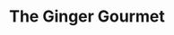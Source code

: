 ---
layout: place
title: The Ginger Gourmet
permalink: /massachusetts/north-reading/the-ginger-gourmet.html
stateAbbr: MA
stateName: Massachusetts
cityName: North Reading
seo:
  type: restaurant
  links: https://thegingergourmet.com/
place_id: ChIJJZ_aDl8J44kRgGRgHyadIzo
photos:
  - name: >-
      places/ChIJJZ_aDl8J44kRgGRgHyadIzo/photos/AeeoHcKGzBNW-_ijP-Tk5HRma0yenguTZaPRSx4V-um9Y2-T_6BQl-ZhT30749CcyseBCQsUVPObitvkaHJ2nJ9izB8dA-yLDuAUKi4RVLo59vmZICRLGRdasHtSQ4_hZ8t7K0ldMIj_CyN5LzDAOC68PDiP7nhSnr8M-nbmxSfCN2szvMhW8g9BPxwyWkm0uHFnBG9F0AIy8-WwbyC52dMEbg7NRQv8Gc_Mf6AfU9szpgWqjNaNrq4ICSxNqsCu-xx6GqraazWiHG9mLadZiYVRTXnuXDd3OxTv5wxG9k5G2LNTz53mF_76A7aFd1b5ZvHBJNhO0PGD7l_WkC4dDHEO0i5sFwG2BJ88ATDzAmL7s7INaaIr87Ww_8lfT0iuRR46uNo-IISlo7STQeSKRlLVX-x9cF3n7bSQMm1r9xPUukmbSbCd
    widthPx: 4032
    heightPx: 3024
    authorAttributions:
      - displayName: Simon lam
        uri: https://maps.google.com/maps/contrib/111049829303289304801
        photoUri: >-
          https://lh3.googleusercontent.com/a/ACg8ocLvVDEAYNpMDodqUxkBPM5ag7FNJ6s9quPdE0d9Kt4EkY8hdw=s100-p-k-no-mo
    flagContentUri: >-
      https://www.google.com/local/imagery/report/?cb_client=maps_api_places.places_api&image_key=!1e10!2sCIHM0ogKEICAgIDssvDSyQE&hl=en-US
    googleMapsUri: >-
      https://www.google.com/maps/place//data=!3m4!1e2!3m2!1sCIHM0ogKEICAgIDssvDSyQE!2e10!4m2!3m1!1s0x89e3095f0eda9f25:0x3a239d261f606480
  - name: >-
      places/ChIJJZ_aDl8J44kRgGRgHyadIzo/photos/AeeoHcJz879onnysFDWYtx62bscF1UYi0eon3FB7how1ZgRV4RKFucJM2l04d1lEym45hc_Zs2G2yFMIVxuk2iRjWAzCfwwxZjhEEyWssTro4OJrCV7ICw2ZLkz4g_MbU-1R2nJErx9uKjTZb7lz7JLr9J9gq-omwcAck0rTvZ_cOyWr7YlsPTxjZ5WjzuESiyehkAaySYiMB91c7Z6Gy2VFTfE_qFTVTvT97hwQ_6fLRzIwvYoUl4d8RdEs6N76kfYQiEF8c2xoiD8xTKw8W1NGmVqcpeVrwNEq5LodxVOcH7qWcDKoOqWV7GHQjr0PywKBEsKlPSoHoQb2etoK8J_jkjYJam4eHwchoiyW9pQR8QdzrjKATY2PJ6v951ybmfFcCoEq-zaBW_mmvbCXn4CabIqCoXpOKiyXY7zTca9Engcm8upk
    widthPx: 4032
    heightPx: 2399
    authorAttributions:
      - displayName: Jane
        uri: https://maps.google.com/maps/contrib/105690379387070649398
        photoUri: >-
          https://lh3.googleusercontent.com/a/ACg8ocJDY59cVMQu7lD4J61pQWT1sgSl3jmGRsU56BFv87IPYOzafQ=s100-p-k-no-mo
    flagContentUri: >-
      https://www.google.com/local/imagery/report/?cb_client=maps_api_places.places_api&image_key=!1e10!2sCIHM0ogKEICAgIC6_vbz5QE&hl=en-US
    googleMapsUri: >-
      https://www.google.com/maps/place//data=!3m4!1e2!3m2!1sCIHM0ogKEICAgIC6_vbz5QE!2e10!4m2!3m1!1s0x89e3095f0eda9f25:0x3a239d261f606480
  - name: >-
      places/ChIJJZ_aDl8J44kRgGRgHyadIzo/photos/AeeoHcLdhbIKEZydFhR3BjmIOOgO_aa5usAgyT2TiXi6xkeGPmJIfsto0gnGCKAHUekkE_VUJPhsMhA6WK3Ws3SS-jnI7Y14Q8DTm8UFKcbx1iYdi1vv8tb5p99aypHuGZKZuk8FAsLknqXJRiax9bzwh8ecdvVnBhEJDGlLnPG8u-Mpo5M4DNDugIdXvOgzAL1H0ZAR0E-9lnDhloDkEscdQ44yaWHaA8wXnNRWEPTNRIz4EYHpNYfJ5r-pZconInDULK0710bF34MeT_v_JquO2tt54GehDawm320M4Sv4xOqpq1SOhCucenxzOLr4lQWjuCT2KmK567Mbhb7dL5ZXI1T8KITiR7xdhQ1c0K8oucYuU-ZtS9QqAQ-bN98Y2I0x63Q7RfSmVpv5VZjxAy9LkoCLZeUgg78GySr0NcUHwtwv7gMa
    widthPx: 4032
    heightPx: 3024
    authorAttributions:
      - displayName: Simon lam
        uri: https://maps.google.com/maps/contrib/111049829303289304801
        photoUri: >-
          https://lh3.googleusercontent.com/a/ACg8ocLvVDEAYNpMDodqUxkBPM5ag7FNJ6s9quPdE0d9Kt4EkY8hdw=s100-p-k-no-mo
    flagContentUri: >-
      https://www.google.com/local/imagery/report/?cb_client=maps_api_places.places_api&image_key=!1e10!2sCIHM0ogKEICAgIDssoHB7AE&hl=en-US
    googleMapsUri: >-
      https://www.google.com/maps/place//data=!3m4!1e2!3m2!1sCIHM0ogKEICAgIDssoHB7AE!2e10!4m2!3m1!1s0x89e3095f0eda9f25:0x3a239d261f606480
  - name: >-
      places/ChIJJZ_aDl8J44kRgGRgHyadIzo/photos/AeeoHcJqE5j97Aq3OEsGxkhmTUiOMFdTANUR2ZxI4LoAXtLVKBaS6gKveMWjLRrWQpPzt13gAsDFuHeouRzTBwMRZCEUNY32oCgCgVA8S5XCS48tE0vPRIIisBGviOk0uHuuXcT0s5N-17G3MXoqw1lLtMpCNginWdGR6jncCr4tlF7449hr9STp3-HcflS74FwxaCJP8YIMnSMo5QSCA4s0ISRbHoJ4VjWzoKiIn-MKUVonr3LtkA1lja70vrupiM74FNqD7IJv0uwnkL9URqY6uzcw8t0MQ7MP0vQ9IgPRiAEjnMeevThvc9Q6nElk5dVG0eouaRoNc_acSCyCAy_Pgx53HDKIUx1_mQSDkIkNMvqC4dL_IiKSKyULGhZnqfmfGk5kOjzakSHLfOeN62sC4YdYA9bSobH_LEzrA73dcIVQ0Q
    widthPx: 4032
    heightPx: 3024
    authorAttributions:
      - displayName: sr i
        uri: https://maps.google.com/maps/contrib/105583396157996228145
        photoUri: >-
          https://lh3.googleusercontent.com/a/ACg8ocI2Cw3jw1myo8Xm9Y4WC2C3LRD80euQFcDIn5bvL-PM6lpTwnPt=s100-p-k-no-mo
    flagContentUri: >-
      https://www.google.com/local/imagery/report/?cb_client=maps_api_places.places_api&image_key=!1e10!2sCIHM0ogKEICAgICZrJ_gUA&hl=en-US
    googleMapsUri: >-
      https://www.google.com/maps/place//data=!3m4!1e2!3m2!1sCIHM0ogKEICAgICZrJ_gUA!2e10!4m2!3m1!1s0x89e3095f0eda9f25:0x3a239d261f606480
  - name: >-
      places/ChIJJZ_aDl8J44kRgGRgHyadIzo/photos/AeeoHcKjfShc3YRUpHVN2TrzN-CNFpUeolB3VYndE1Os9lH8kCVqTnzjTSQUeaZjp5do1El0dtKxnNv-ZVquDlUwaZyBIwo-_SGFyNpGyN5AeTRlawoAVJPoPXAKUnSsdv67R3_f9fkwbPw4LtXDM3jkiVr30Dw1NmbEAvTxtnOqfmaZoizKL3oU325cIFZfvveTbsl0hXNAXFtvbA2hRtTZy8k-MNtusIeoGexp3egjZ4uiny_cFhmrmrnRx6zzXIqM0KBB2UrmL9O-CNtIqR-H7Ke1qUy2skVmR2NvAFiaF-XnqsHcSFp98jZEy5oT1wbq_Mea_jH_Amm6sJSrx4lSH1RQVxw0NIXR_yle2OdJszwkq9QbO9N37oj939pvvl9wY6Fz97AnoETkezTwcC6nZpyKsPTknPhakeg6PtbDmcOD0kM
    widthPx: 3024
    heightPx: 4032
    authorAttributions:
      - displayName: Wing
        uri: https://maps.google.com/maps/contrib/104167000603993339071
        photoUri: >-
          https://lh3.googleusercontent.com/a-/ALV-UjVySqN1Ob8sHyB0PqO14K4P4bc7UxzoVhFC2MPxPQIlneBamzFQ=s100-p-k-no-mo
    flagContentUri: >-
      https://www.google.com/local/imagery/report/?cb_client=maps_api_places.places_api&image_key=!1e10!2sCIHM0ogKEICAgMDIj4CbqgE&hl=en-US
    googleMapsUri: >-
      https://www.google.com/maps/place//data=!3m4!1e2!3m2!1sCIHM0ogKEICAgMDIj4CbqgE!2e10!4m2!3m1!1s0x89e3095f0eda9f25:0x3a239d261f606480
  - name: >-
      places/ChIJJZ_aDl8J44kRgGRgHyadIzo/photos/AeeoHcIerk4AjzfhcJyJRqVsy-kzIJTKy8qmou8YLbnrW5rMW4e8Jx36A16OZgYe8wRxGIx58q0J9izbCYuPu0QVfmgqKS_LCsyd-mH1YjtTvS-zmTHiTjRftuGBwA-JlDJn8vfuejUqm0XqIYkHdSh8oYVeEltc1A3DTFyzjKIukNo_yiYYeIWY45x5_mEmB-30o3oAV51eIraRbjH_bR_ETHOMMqWGtN_qski0De6mruvyJ8a7jNx-rsUjz8OCZ-GUofqWNF5j4Ks27SIz0gl_RlcJHGxNG2Pw4AXoUktmydrTxsR1nTu6w-4FufBoLRdC1b3T0LfK0iGVLyV2_hx5ei9eJXtSKRzbgDEPUsr_5JwjC0IPfD5v7SNPudp4wi6L4hCVvIUqXQywc-FFEEHcflobwtyul8tsfFLUAnfuac6Lwvk
    widthPx: 3024
    heightPx: 4032
    authorAttributions:
      - displayName: James Phillips
        uri: https://maps.google.com/maps/contrib/112967577723705047912
        photoUri: >-
          https://lh3.googleusercontent.com/a/ACg8ocKYd0LqJ7yZia4Ci__Eguv-ayrGLBp0V4UVMoliSZRYMIUmsg=s100-p-k-no-mo
    flagContentUri: >-
      https://www.google.com/local/imagery/report/?cb_client=maps_api_places.places_api&image_key=!1e10!2sCIHM0ogKEICAgICE7YC1owE&hl=en-US
    googleMapsUri: >-
      https://www.google.com/maps/place//data=!3m4!1e2!3m2!1sCIHM0ogKEICAgICE7YC1owE!2e10!4m2!3m1!1s0x89e3095f0eda9f25:0x3a239d261f606480
  - name: >-
      places/ChIJJZ_aDl8J44kRgGRgHyadIzo/photos/AeeoHcJol3ltYIOvTllPNBYqwUO56It8lBSUENfnqa98WUmUfm57RCOomTto33DSMjqoMREnF41ETjbmDLmGhFUEthQe4n39JWZMir-a8XVqOS85EdloLrmUUsd5BTUOe2GuKPlQGUtawq6r9Pmj5GRC_u57GH4HCEFEqb3tWN02R6FVdwt50VqBqTdAbrJdDVe5996zCTm-JFqP37M-BpU7lHGtU4KvQYf_lxc8JATyb1VABCYt9pkTTmYd10B0I6zFE_62UpcUUusgSY6STGRN2gnfc_nKXJtcEoaNg30BhU-3qcaIgWMZcZFr8dPL5jkoDbemRTdCItPmVeEfYCPypulSFT4Dc_4rK4FmQxVzHAx-Z8_5W1072hwsj3rBLr9DgTERA7LDqd5ck4emDA5zq3_1boP56TlC-KsYp5MN5SOjyg
    widthPx: 2084
    heightPx: 4624
    authorAttributions:
      - displayName: Lindsey Nakhoul
        uri: https://maps.google.com/maps/contrib/114908833520125219256
        photoUri: >-
          https://lh3.googleusercontent.com/a-/ALV-UjV-GJCmIhijkCPFJk2dd8ikG5ilHVzhuu-Eg7XNtbF652LmKXp6Lw=s100-p-k-no-mo
    flagContentUri: >-
      https://www.google.com/local/imagery/report/?cb_client=maps_api_places.places_api&image_key=!1e10!2sCIHM0ogKEICAgIDO5oOmXw&hl=en-US
    googleMapsUri: >-
      https://www.google.com/maps/place//data=!3m4!1e2!3m2!1sCIHM0ogKEICAgIDO5oOmXw!2e10!4m2!3m1!1s0x89e3095f0eda9f25:0x3a239d261f606480
  - name: >-
      places/ChIJJZ_aDl8J44kRgGRgHyadIzo/photos/AeeoHcLBMsulFp4zt0XpNVREXNLWk3BEmo02P1KjWeYWLbZYTRmV2e48FXVygzNkmp8ac8lRxElhx6bwX34WOjcFLRtwMJqLk0l76IBThHydZWOnM60roN-z09QpD--K-eD6LaEm196Rw78J6rhGfr2B0Sswp0kqfc9OyYlxOEIhcolfqZcHO_IYbWRsVw1sWHhLKxgc6GeNvHLUt_bOLACEtd4ZjJZqx8dW8DegLRAolVH-w4lcbs_XY28MjBkRmk1nB6KOhLUXBkSe3y9hLwOhBvpzaXVV75g2qlToO7qxfzXhJgQcevIg0OU_X7PwWTAsfMjrI_-kD8abwJ5ns6XENvzgJNV9zCzzDFwAF-473ci5bkQg5rs_Ww4VI16Ry6YJx6uNezLc8uHWA6A0bqEsIFPj3eSnTF2kBHbZ8za-7rNCzQ
    widthPx: 4800
    heightPx: 2700
    authorAttributions:
      - displayName: Christopher Gates
        uri: https://maps.google.com/maps/contrib/107220065922949075092
        photoUri: >-
          https://lh3.googleusercontent.com/a-/ALV-UjUVSQXEegbSrfqymaK7a-ElKnSFx3QEZ72GPczdwTogEghta4s6=s100-p-k-no-mo
    flagContentUri: >-
      https://www.google.com/local/imagery/report/?cb_client=maps_api_places.places_api&image_key=!1e10!2sCIHM0ogKEICAgIDEzszxRw&hl=en-US
    googleMapsUri: >-
      https://www.google.com/maps/place//data=!3m4!1e2!3m2!1sCIHM0ogKEICAgIDEzszxRw!2e10!4m2!3m1!1s0x89e3095f0eda9f25:0x3a239d261f606480
  - name: >-
      places/ChIJJZ_aDl8J44kRgGRgHyadIzo/photos/AeeoHcLcCPckqTE8lzFqEnJnHffps0kL4IoTaaLGbOd7C4K-TnRnD_9fTeP3-J8Hiq0m1lJmsWn_KLEnAfY_RQGJUY8sKK8Zy8cYpPg8-NGh82WY5HAGHWA2QQH1aENBUmV8y_xgSWV03VhuM41Z5fXGdkrblIiYUDD8Aj4PFU92h8UWRkiGxUtRFLL79L_vPjKuUvpXgh6qQd1f69aFGilWhikvpEYom-9-m7IUeV4k2LTM8zoZR4fV5i3t6_-8hP1iCpGLUMOQl1xRZsq1nRXeAF0l40igbpu8YlobNB2NiDvOvUhPplLgZmkwCt1-M7h0DZ4qD0YrRQ0aStBzzZVDeINH_VE_NJzda-Bu_tIiEy2dSzGBUR8ds18NAWnOqliO5MR-xZx-XY08cyttkeAyhCNPw-xJSx8H4stG3cqBO3IGHA
    widthPx: 4048
    heightPx: 3036
    authorAttributions:
      - displayName: Michelle Callahan
        uri: https://maps.google.com/maps/contrib/108127163172576824888
        photoUri: >-
          https://lh3.googleusercontent.com/a-/ALV-UjUFG2sdx7GyXkelzxSduD107Mv7RrbYh7zxw0u1inAgtbtB3hNu=s100-p-k-no-mo
    flagContentUri: >-
      https://www.google.com/local/imagery/report/?cb_client=maps_api_places.places_api&image_key=!1e10!2sCIHM0ogKEICAgID4r96TBw&hl=en-US
    googleMapsUri: >-
      https://www.google.com/maps/place//data=!3m4!1e2!3m2!1sCIHM0ogKEICAgID4r96TBw!2e10!4m2!3m1!1s0x89e3095f0eda9f25:0x3a239d261f606480
  - name: >-
      places/ChIJJZ_aDl8J44kRgGRgHyadIzo/photos/AeeoHcJVH0gUIGaHSpX7YRezcmRjtx_Fc_qKoq-vrvNPLduaXrwT_x9yPHT2ThIK8_w72YJ0_zihh86LfX3i6aQ_hnuNNrbbfbqI-u3iRoWIv7W2r2xIrjkJk53HjKKecH-ZS7NrU64IvYpz_POaqZNw0wsGtPc4Xyainr5aDjrKZc1h-69duuE4g9Off2isXkJcFrJqnmpdNcY4OjzLGkL5U2d9X6lMbZ2nrHLqilANuiNO7foprv6duJYY7QSi_2bQctng0fxxRp7OLKlGRhdc2DJNxm_ZM_23BUDICmdAKaOmKu_n7IAilI3L5d4Cof6QOwLYvsOemS9x-vT38cfhZEW0Vk8sMS_Ini7I0NAvu1ScGgYnr14aDyPKgVoMXQauWwRB40kozi92NfDVbQbbmP1wFmgMt124Ya_bnF5to61pATYG
    widthPx: 4656
    heightPx: 3492
    authorAttributions:
      - displayName: Rebecca Flores-Mantilla
        uri: https://maps.google.com/maps/contrib/114248146429240069467
        photoUri: >-
          https://lh3.googleusercontent.com/a/ACg8ocIV9LFLkdUAvCay4zT2wipe4LJy581FwAELBzOdqn5xPjtmjg=s100-p-k-no-mo
    flagContentUri: >-
      https://www.google.com/local/imagery/report/?cb_client=maps_api_places.places_api&image_key=!1e10!2sCIHM0ogKEICAgIC0wL_nmQE&hl=en-US
    googleMapsUri: >-
      https://www.google.com/maps/place//data=!3m4!1e2!3m2!1sCIHM0ogKEICAgIC0wL_nmQE!2e10!4m2!3m1!1s0x89e3095f0eda9f25:0x3a239d261f606480
address: 265 Main St, North Reading, MA 01864, USA
street: 265 Main St
city: North Reading
state: MA
zip: '01864'
country: USA
neighborhood: null
latitude: '42.591407'
longitude: '-71.116060'
accessibility_options:
  wheelchairAccessibleParking: true
  wheelchairAccessibleEntrance: true
  wheelchairAccessibleRestroom: true
  wheelchairAccessibleSeating: true
business_status: OPERATIONAL
name: The Ginger Gourmet
google_maps_links:
  directionsUri: >-
    https://www.google.com/maps/dir//''/data=!4m7!4m6!1m1!4e2!1m2!1m1!1s0x89e3095f0eda9f25:0x3a239d261f606480!3e0
  placeUri: https://maps.google.com/?cid=4189364865445422208
  writeAReviewUri: >-
    https://www.google.com/maps/place//data=!4m3!3m2!1s0x89e3095f0eda9f25:0x3a239d261f606480!12e1
  reviewsUri: >-
    https://www.google.com/maps/place//data=!4m4!3m3!1s0x89e3095f0eda9f25:0x3a239d261f606480!9m1!1b1
  photosUri: >-
    https://www.google.com/maps/place//data=!4m3!3m2!1s0x89e3095f0eda9f25:0x3a239d261f606480!10e5
primary_type: Chinese Restaurant
opening_hours:
  regular: null
  current: null
secondary_opening_hours:
  regular:
    weekdayDescriptions: null
    type: null
  current:
    weekdayDescriptions: null
    type: null
phone: (978) 664-3333
price_level: null
price_range: $10 &ndash; $20
rating: '4.3'
rating_count: 0
website: https://thegingergourmet.com/
description: >-
  Discover The Ginger Gourmet in North Reading, MA$$$Nestled in North Reading,
  MA, The Ginger Gourmet offers a welcoming spot for enjoying casual Chinese
  dishes alongside fresh Japanese-inspired options like sushi. This cozy
  restaurant combines familiar favorites with creative twists, making it a go-to
  choice for those seeking flavorful meals in a relaxed setting. With its
  accessible features including wheelchair-friendly entrances and parking, it's
  designed to accommodate a variety of diners looking for convenience and
  quality. The menu highlights generous portions and a blend of traditional and
  innovative flavors, appealing to anyone exploring local sushi spots or hearty
  Asian cuisine. Its inviting atmosphere and thoughtful details make it a
  standout option for everyday dining or special occasions.
generative_summary: >-
  Discover The Ginger Gourmet in North Reading, MA$$$Nestled in North Reading,
  MA, The Ginger Gourmet offers a welcoming spot for enjoying casual Chinese
  dishes alongside fresh Japanese-inspired options like sushi. This cozy
  restaurant combines familiar favorites with creative twists, making it a go-to
  choice for those seeking flavorful meals in a relaxed setting. With its
  accessible features including wheelchair-friendly entrances and parking, it's
  designed to accommodate a variety of diners looking for convenience and
  quality. The menu highlights generous portions and a blend of traditional and
  innovative flavors, appealing to anyone exploring local sushi spots or hearty
  Asian cuisine. Its inviting atmosphere and thoughtful details make it a
  standout option for everyday dining or special occasions.
generative_disclosure: Summarized by AI using the Grok-3-Mini model.
reviews:
  - name: >-
      places/ChIJJZ_aDl8J44kRgGRgHyadIzo/reviews/ChdDSUhNMG9nS0VJQ0FnSUM5ZzdESHJ3RRAB
    relativePublishTimeDescription: a year ago
    rating: 4
    text:
      text: >-
        Very nice atmosphere.  Service okay but need to ask twice as a reminder.
        They walk away from the keno machine too often and you miss your game.
        All the food I ordered was delicious except fried calamari. Looked
        terrible and smelled fishy. Don't let that sway you from enjoying this
        resturant. Very nice place and friendly staff.
      languageCode: en
    originalText:
      text: >-
        Very nice atmosphere.  Service okay but need to ask twice as a reminder.
        They walk away from the keno machine too often and you miss your game.
        All the food I ordered was delicious except fried calamari. Looked
        terrible and smelled fishy. Don't let that sway you from enjoying this
        resturant. Very nice place and friendly staff.
      languageCode: en
    authorAttribution:
      displayName: ProductTester
      uri: https://www.google.com/maps/contrib/115909689473749178752/reviews
      photoUri: >-
        https://lh3.googleusercontent.com/a-/ALV-UjWJG3YeOLOG9NovSYSlbsPXF7UvSw3KBdN-dC1VbuYiWVYrdeM=s128-c0x00000000-cc-rp-mo-ba4
    publishTime: '2024-03-09T00:02:53.587435Z'
    flagContentUri: >-
      https://www.google.com/local/review/rap/report?postId=ChdDSUhNMG9nS0VJQ0FnSUM5ZzdESHJ3RRAB&d=17924085&t=1
    googleMapsUri: >-
      https://www.google.com/maps/reviews/data=!4m6!14m5!1m4!2m3!1sChdDSUhNMG9nS0VJQ0FnSUM5ZzdESHJ3RRAB!2m1!1s0x89e3095f0eda9f25:0x3a239d261f606480
  - name: >-
      places/ChIJJZ_aDl8J44kRgGRgHyadIzo/reviews/ChdDSUhNMG9nS0VJQ0FnSUQyb0tmN3hBRRAB
    relativePublishTimeDescription: 2 years ago
    rating: 5
    text:
      text: >-
        First visit, the food was decent for American Chinese. The service was
        great. Nice atmosphere and clean. When it comes to American Chinese it’s
        hard to impress me, the food is either subpar or decent ha ha. Would
        definitely visit again as my boyfriend likes this place and the sushi
        was decent too. If you are in town or passing through I recommend
        stopping in as I am confident you won’t be disappointed and likely
        impressed.
      languageCode: en
    originalText:
      text: >-
        First visit, the food was decent for American Chinese. The service was
        great. Nice atmosphere and clean. When it comes to American Chinese it’s
        hard to impress me, the food is either subpar or decent ha ha. Would
        definitely visit again as my boyfriend likes this place and the sushi
        was decent too. If you are in town or passing through I recommend
        stopping in as I am confident you won’t be disappointed and likely
        impressed.
      languageCode: en
    authorAttribution:
      displayName: Demetri Karoutsos
      uri: https://www.google.com/maps/contrib/111220908787801042258/reviews
      photoUri: >-
        https://lh3.googleusercontent.com/a/ACg8ocItxusnI65iGFdOTDR41Z9maOsBTfDOi-VTQHNXj6T9_UkSQA=s128-c0x00000000-cc-rp-mo-ba5
    publishTime: '2022-05-03T13:47:07.754817Z'
    flagContentUri: >-
      https://www.google.com/local/review/rap/report?postId=ChdDSUhNMG9nS0VJQ0FnSUQyb0tmN3hBRRAB&d=17924085&t=1
    googleMapsUri: >-
      https://www.google.com/maps/reviews/data=!4m6!14m5!1m4!2m3!1sChdDSUhNMG9nS0VJQ0FnSUQyb0tmN3hBRRAB!2m1!1s0x89e3095f0eda9f25:0x3a239d261f606480
  - name: >-
      places/ChIJJZ_aDl8J44kRgGRgHyadIzo/reviews/ChdDSUhNMG9nS0VJQ0FnSUM1N3Y2R25RRRAB
    relativePublishTimeDescription: a year ago
    rating: 5
    text:
      text: >-
        Our new go-to Chinese and sushi place! We've gotten both lunch and
        dinner so far and are very impressed. Food is fresh, good quality,
        generous portions. The shrimp tempura is very lite and crunchy coating
        with sweet shrimp, the egg rolls are fresh made -not the frozen kind,
        the best crab ragoons ever and thick flavorful chicken teriyaki. Sushi
        is very well made, well above average for the area, we loved the Red Sox
        roll. The rice is New York style Chinese, so up to individual
        preference, but honestly we barely got to the rice with all the yummy
        food options. Each time I go in intending to take pictures of the food,
        but immediately forget at the sight of it 😋 Will be going back
        regularly!
      languageCode: en
    originalText:
      text: >-
        Our new go-to Chinese and sushi place! We've gotten both lunch and
        dinner so far and are very impressed. Food is fresh, good quality,
        generous portions. The shrimp tempura is very lite and crunchy coating
        with sweet shrimp, the egg rolls are fresh made -not the frozen kind,
        the best crab ragoons ever and thick flavorful chicken teriyaki. Sushi
        is very well made, well above average for the area, we loved the Red Sox
        roll. The rice is New York style Chinese, so up to individual
        preference, but honestly we barely got to the rice with all the yummy
        food options. Each time I go in intending to take pictures of the food,
        but immediately forget at the sight of it 😋 Will be going back
        regularly!
      languageCode: en
    authorAttribution:
      displayName: y o
      uri: https://www.google.com/maps/contrib/106081720662723606809/reviews
      photoUri: >-
        https://lh3.googleusercontent.com/a/ACg8ocKHV-k35CywQpfhjfOJvrwQq9adRHBu4KOONizqEHdv4NqVUA=s128-c0x00000000-cc-rp-mo
    publishTime: '2023-10-14T17:16:34.775305Z'
    flagContentUri: >-
      https://www.google.com/local/review/rap/report?postId=ChdDSUhNMG9nS0VJQ0FnSUM1N3Y2R25RRRAB&d=17924085&t=1
    googleMapsUri: >-
      https://www.google.com/maps/reviews/data=!4m6!14m5!1m4!2m3!1sChdDSUhNMG9nS0VJQ0FnSUM1N3Y2R25RRRAB!2m1!1s0x89e3095f0eda9f25:0x3a239d261f606480
  - name: >-
      places/ChIJJZ_aDl8J44kRgGRgHyadIzo/reviews/ChZDSUhNMG9nS0VJQ0FnSURQaWFPbE5REAE
    relativePublishTimeDescription: 4 months ago
    rating: 5
    text:
      text: >-
        They are such wonderful people with amazing food! My sister loves
        ordering from here so we go every once in a while and they never
        disappoint. Special thanks to the guy working the front counter/phone
        yesterday :).
      languageCode: en
    originalText:
      text: >-
        They are such wonderful people with amazing food! My sister loves
        ordering from here so we go every once in a while and they never
        disappoint. Special thanks to the guy working the front counter/phone
        yesterday :).
      languageCode: en
    authorAttribution:
      displayName: Evelyn
      uri: https://www.google.com/maps/contrib/108705301381572613139/reviews
      photoUri: >-
        https://lh3.googleusercontent.com/a/ACg8ocLg6v4Dq7q3pmdFgofyFwno1n2qvx_WS171UJpIkrmQepQDQg=s128-c0x00000000-cc-rp-mo-ba3
    publishTime: '2024-12-03T13:37:04.013860Z'
    flagContentUri: >-
      https://www.google.com/local/review/rap/report?postId=ChZDSUhNMG9nS0VJQ0FnSURQaWFPbE5REAE&d=17924085&t=1
    googleMapsUri: >-
      https://www.google.com/maps/reviews/data=!4m6!14m5!1m4!2m3!1sChZDSUhNMG9nS0VJQ0FnSURQaWFPbE5REAE!2m1!1s0x89e3095f0eda9f25:0x3a239d261f606480
  - name: >-
      places/ChIJJZ_aDl8J44kRgGRgHyadIzo/reviews/ChdDSUhNMG9nS0VJQ0FnSURYeHRIWmd3RRAB
    relativePublishTimeDescription: 5 months ago
    rating: 5
    text:
      text: >-
        We stopped in here after visiting cowabungas and we were very hungry.

        We ordered the pupu platter for two & a large fried rice and a 2 sushi
        combo with a soup and salad..

        All of this was less than $50!

        The atmosphere was beautiful, very elegant and modern and clean. The
        service was also good, attentive and giving us our space.

        Food was tasty, large portions,and well presented.

        I’m so happy I found a place I could feed the whole family on a budget
        without compromising quality!!
      languageCode: en
    originalText:
      text: >-
        We stopped in here after visiting cowabungas and we were very hungry.

        We ordered the pupu platter for two & a large fried rice and a 2 sushi
        combo with a soup and salad..

        All of this was less than $50!

        The atmosphere was beautiful, very elegant and modern and clean. The
        service was also good, attentive and giving us our space.

        Food was tasty, large portions,and well presented.

        I’m so happy I found a place I could feed the whole family on a budget
        without compromising quality!!
      languageCode: en
    authorAttribution:
      displayName: Norma Perez
      uri: https://www.google.com/maps/contrib/113871001537702252058/reviews
      photoUri: >-
        https://lh3.googleusercontent.com/a-/ALV-UjWDkIrfZxB8cc7lkGEMF8rduFCizBIb1RS8T-aiBOZZ-FHILrtW=s128-c0x00000000-cc-rp-mo-ba4
    publishTime: '2024-10-26T17:26:12.081653Z'
    flagContentUri: >-
      https://www.google.com/local/review/rap/report?postId=ChdDSUhNMG9nS0VJQ0FnSURYeHRIWmd3RRAB&d=17924085&t=1
    googleMapsUri: >-
      https://www.google.com/maps/reviews/data=!4m6!14m5!1m4!2m3!1sChdDSUhNMG9nS0VJQ0FnSURYeHRIWmd3RRAB!2m1!1s0x89e3095f0eda9f25:0x3a239d261f606480
review_summary: >-
  What Customers Are Raving About$$$Visitors often praise the welcoming vibe and
  solid food options at this spot, noting that the atmosphere feels modern and
  comfortable for casual meals. Many highlight the tasty sushi and Chinese
  dishes as fresh, well-prepared standouts that offer great value without
  breaking the bank. While a few mentions point to occasional service reminders,
  the overall experience is described as friendly and efficient, with generous
  portions leaving diners satisfied. Folks appreciate the variety that caters to
  families and groups, making it easy to enjoy everything from appetizers to
  entrees. All in all, it's a reliable choice for anyone in the area hunting for
  dependable sushi and more, with feedback leaning toward repeat visits for the
  consistent quality.
review_disclosure: Summarized by AI using the Grok-3-Mini model.
parking_options:
  freeParkingLot: true
  freeStreetParking: true
  valetParking: false
payment_options:
  acceptsCreditCards: true
  acceptsDebitCards: true
  acceptsCashOnly: false
  acceptsNfc: true
allow_dogs: null
curbside_pickup: null
delivery: true
dine_in: true
good_for_children: true
good_for_groups: true
good_for_sports: null
live_music: false
menu_for_children: true
outdoor_seating: false
reservable: true
restroom: true
serves_beer: true
serves_breakfast: false
serves_brunch: null
serves_cocktails: true
serves_coffee: true
serves_dinner: true
serves_dessert: true
serves_lunch: true
serves_vegetarian_food: true
serves_wine: true
takeout: true
update_category: pro
places_description: null

---